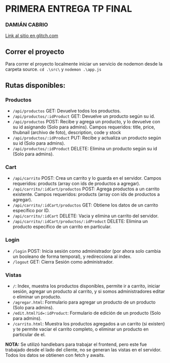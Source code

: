 # PRIMERA ENTREGA TP FINAL
### DAMIÁN CABRIO  

[Link al sitio en glitch.com](https://crystalline-onyx-apricot.glitch.me)

## Correr el proyecto
Para correr el proyecto localmente iniciar un servicio de nodemon desde la carpeta source.
`cd .\src\` y `nodemon .\app.js`

## Rutas disponibles:

### Productos
- `/api/productos` GET: Devuelve todos los productos.
- `/api/productos/:idProduct` GET: Devuelve un producto según su id. 
- `/api/productos` POST: Recibe y agrega un producto, y lo devuelve con su id asignando (Solo para admins). Campos requeridos: title, price, thubnail (archivo de foto), description, code y stock
- `/api/productos/:idProduct` PUT: Recibe y actualiza un producto según su id (Solo para admins).
- `/api/productos/:idProduct` DELETE: Elimina un producto según su id (Solo para admins).

### Cart
- `/api/carrito` POST: Crea un carrito y lo guarda en el servidor. Campos requeridos: products (array con ids de productos a agregar).
- `/api/carrito/:idCart/productos` POST: Agrega productos a un carrito existente. Campos requeridos: products (array con ids de productos a agregar).
- `/api/carrito/:idCart/productos` GET: Obtiene los datos de un carrito específico por ID.
- `/api/carrito/:idCart` DELETE: Vacia y elimina un carrito del servidor.
- `/api/carrito/:idCart/productos/:idProduct` DELETE: Elimina un producto específico de un carrito en particular.

### Login
- `/login` POST: Inicia sesión como administrador (por ahora solo cambia un booleano de forma temporal), y redirecciona al index.
- `/logout` GET: Cierra Sesión como administrador.

### Vistas
- `/`: Index, muestra los productos disponibles, permite ir a carrito, iniciar sesión, agregar un producto al carrito, y si somos administradores editar o eliminar un producto.
- `/agregar.html`: Formulario para agregar un producto de un producto (Solo para admins).
- `/edit.html?id=:idProduct`: Formulario de edición de un producto (Solo para admins).
- `/carrito.html`: Muestra los productos agregados a un carrito (si existen) y te permite vaciar el carrito completo, o eliminar un producto en particular de el.

**NOTA:** Se utilizó handlebars para trabajar el frontend, pero este fue trabajado desde el lado del cliente, no se generan las vistas en el servidor. Todos los datos se obtienen con fetch y awaits.
